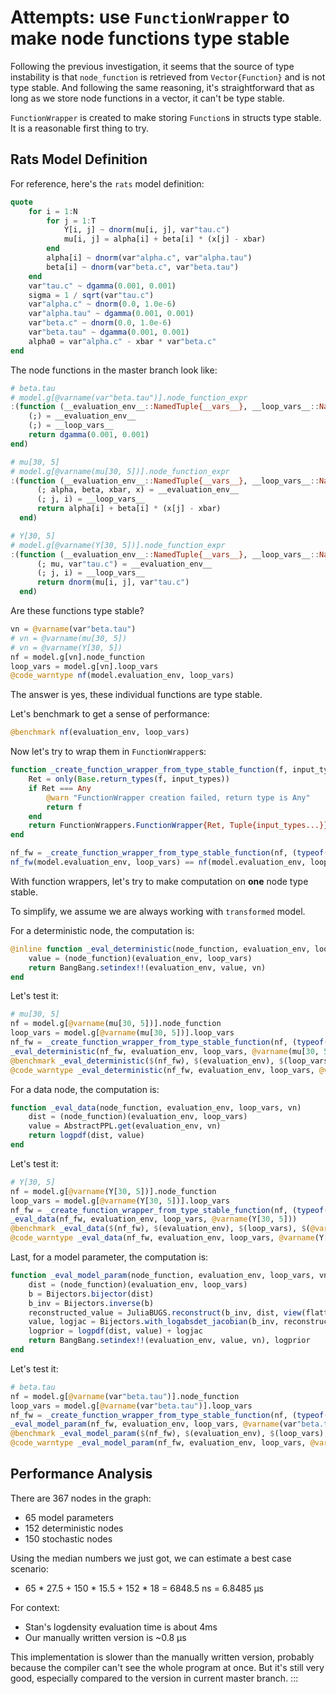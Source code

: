 # Attempts: use `FunctionWrapper` to make node functions type stable

Following the previous investigation, it seems that the source of type instability is that `node_function` is retrieved from `Vector{Function}` and is not type stable.
And following the same reasoning, it's straightforward that as long as we store node functions in a vector, it can't be type stable.

`FunctionWrapper` is created to make storing `Function`s in structs type stable.
It is a reasonable first thing to try.

## Rats Model Definition
For reference, here's the `rats` model definition:

```julia
quote
    for i = 1:N
        for j = 1:T
            Y[i, j] ~ dnorm(mu[i, j], var"tau.c")
            mu[i, j] = alpha[i] + beta[i] * (x[j] - xbar)
        end
        alpha[i] ~ dnorm(var"alpha.c", var"alpha.tau")
        beta[i] ~ dnorm(var"beta.c", var"beta.tau")
    end
    var"tau.c" ~ dgamma(0.001, 0.001)
    sigma = 1 / sqrt(var"tau.c")
    var"alpha.c" ~ dnorm(0.0, 1.0e-6)
    var"alpha.tau" ~ dgamma(0.001, 0.001)
    var"beta.c" ~ dnorm(0.0, 1.0e-6)
    var"beta.tau" ~ dgamma(0.001, 0.001)
    alpha0 = var"alpha.c" - xbar * var"beta.c"
end
```

The node functions in the master branch look like:

```julia
# beta.tau
# model.g[@varname(var"beta.tau")].node_function_expr
:(function (__evaluation_env__::NamedTuple{__vars__}, __loop_vars__::NamedTuple{__loop_vars_names__}) where {__vars__, __loop_vars_names__}
    (;) = __evaluation_env__
    (;) = __loop_vars__
    return dgamma(0.001, 0.001)
end)
```

```julia
# mu[30, 5]
# model.g[@varname(mu[30, 5])].node_function_expr
:(function (__evaluation_env__::NamedTuple{__vars__}, __loop_vars__::NamedTuple{__loop_vars_names__}) where {__vars__, __loop_vars_names__}
      (; alpha, beta, xbar, x) = __evaluation_env__
      (; j, i) = __loop_vars__
      return alpha[i] + beta[i] * (x[j] - xbar)
  end)
```

```julia
# Y[30, 5]
# model.g[@varname(Y[30, 5])].node_function_expr
:(function (__evaluation_env__::NamedTuple{__vars__}, __loop_vars__::NamedTuple{__loop_vars_names__}) where {__vars__, __loop_vars_names__}
      (; mu, var"tau.c") = __evaluation_env__
      (; j, i) = __loop_vars__
      return dnorm(mu[i, j], var"tau.c")
  end)
```

Are these functions type stable?

```julia
vn = @varname(var"beta.tau")
# vn = @varname(mu[30, 5])
# vn = @varname(Y[30, 5])
nf = model.g[vn].node_function
loop_vars = model.g[vn].loop_vars
@code_warntype nf(model.evaluation_env, loop_vars)
```

The answer is yes, these individual functions are type stable.

Let's benchmark to get a sense of performance:

```julia
@benchmark nf(evaluation_env, loop_vars)
```

Now let's try to wrap them in `FunctionWrapper`s:

```julia
function _create_function_wrapper_from_type_stable_function(f, input_types::Tuple)
    Ret = only(Base.return_types(f, input_types))
    if Ret === Any
        @warn "FunctionWrapper creation failed, return type is Any"
        return f
    end
    return FunctionWrappers.FunctionWrapper{Ret, Tuple{input_types...}}(f)
end
```

```julia
nf_fw = _create_function_wrapper_from_type_stable_function(nf, (typeof(model.evaluation_env), typeof(loop_vars)))
nf_fw(model.evaluation_env, loop_vars) == nf(model.evaluation_env, loop_vars)
```

With function wrappers, let's try to make computation on **one** node type stable.

To simplify, we assume we are always working with `transformed` model.

For a deterministic node, the computation is:

```julia
@inline function _eval_deterministic(node_function, evaluation_env, loop_vars, vn)
    value = (node_function)(evaluation_env, loop_vars)
    return BangBang.setindex!!(evaluation_env, value, vn)
end
```

Let's test it:

```julia
# mu[30, 5]
nf = model.g[@varname(mu[30, 5])].node_function
loop_vars = model.g[@varname(mu[30, 5])].loop_vars
nf_fw = _create_function_wrapper_from_type_stable_function(nf, (typeof(model.evaluation_env), typeof(loop_vars)))
_eval_deterministic(nf_fw, evaluation_env, loop_vars, @varname(mu[30, 5]))
@benchmark _eval_deterministic($(nf_fw), $(evaluation_env), $(loop_vars), $(@varname(mu[30, 5])))
@code_warntype _eval_deterministic(nf_fw, evaluation_env, loop_vars, @varname(mu[30, 5]))
```

For a data node, the computation is:

```julia
function _eval_data(node_function, evaluation_env, loop_vars, vn)
    dist = (node_function)(evaluation_env, loop_vars)
    value = AbstractPPL.get(evaluation_env, vn)
    return logpdf(dist, value)
end
```

Let's test it:

```julia
# Y[30, 5]
nf = model.g[@varname(Y[30, 5])].node_function
loop_vars = model.g[@varname(Y[30, 5])].loop_vars
nf_fw = _create_function_wrapper_from_type_stable_function(nf, (typeof(evaluation_env), typeof(loop_vars)))
_eval_data(nf_fw, evaluation_env, loop_vars, @varname(Y[30, 5]))
@benchmark _eval_data($(nf_fw), $(evaluation_env), $(loop_vars), $(@varname(Y[30, 5])))
@code_warntype _eval_data(nf_fw, evaluation_env, loop_vars, @varname(Y[30, 5]))
```

Last, for a model parameter, the computation is:

```julia
function _eval_model_param(node_function, evaluation_env, loop_vars, vn, start_idx, end_idx, flattened_values)
    dist = (node_function)(evaluation_env, loop_vars)
    b = Bijectors.bijector(dist)
    b_inv = Bijectors.inverse(b)
    reconstructed_value = JuliaBUGS.reconstruct(b_inv, dist, view(flattened_values, start_idx:end_idx))
    value, logjac = Bijectors.with_logabsdet_jacobian(b_inv, reconstructed_value)
    logprior = logpdf(dist, value) + logjac
    return BangBang.setindex!!(evaluation_env, value, vn), logprior
end
```

Let's test it:

```julia
# beta.tau
nf = model.g[@varname(var"beta.tau")].node_function
loop_vars = model.g[@varname(var"beta.tau")].loop_vars
nf_fw = _create_function_wrapper_from_type_stable_function(nf, (typeof(model.evaluation_env), typeof(loop_vars)))
_eval_model_param(nf_fw, evaluation_env, loop_vars, @varname(var"beta.tau"), 1, 1, rand_params)
@benchmark _eval_model_param($(nf_fw), $(evaluation_env), $(loop_vars), $(@varname(var"beta.tau")), 1, 1, $(rand_params))
@code_warntype _eval_model_param(nf_fw, evaluation_env, loop_vars, @varname(beta.tau), 1, 1, rand_params)
```

## Performance Analysis

There are 367 nodes in the graph:
- 65 model parameters
- 152 deterministic nodes
- 150 stochastic nodes

Using the median numbers we just got, we can estimate a best case scenario:
- 65 * 27.5 + 150 * 15.5 + 152 * 18 = 6848.5 ns = 6.8485 μs

For context:
- Stan's logdensity evaluation time is about 4ms
- Our manually written version is ~0.8 μs

This implementation is slower than the manually written version, probably because the compiler can't see the whole program at once. But it's still very good, especially compared to the version in current master branch.
:::